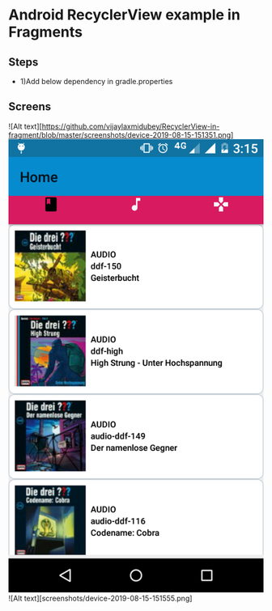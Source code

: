 # Android RecyclerView example in Fragments
## Steps
- 1)Add below dependency in gradle.properties
## Screens
![Alt text][https://github.com/vijaylaxmidubey/RecyclerView-in-fragment/blob/master/screenshots/device-2019-08-15-151351.png]
![Alt text](screenshots/device-2019-08-15-151538.png)
![Alt text][screenshots/device-2019-08-15-151555.png]